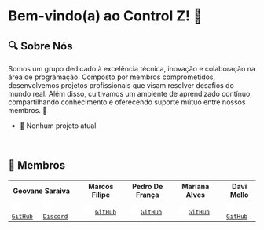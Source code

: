 # Bem-vindo(a) ao Control Z! 🚀

## 🔍 Sobre Nós 
Somos um grupo dedicado à excelência técnica, inovação e colaboração na área de programação. Composto por membros comprometidos, desenvolvemos projetos profissionais que visam resolver desafios do mundo real. Além disso, cultivamos um ambiente de aprendizado contínuo, compartilhando conhecimento e oferecendo suporte mútuo entre nossos membros. 🤝
- 🛑 Nenhum projeto atual

&nbsp;
## 👥 Membros  
<table>
    <tr>
        <th colspan="2">Geovane Saraiva</th>
        <th></th>
        <th colspan="2">Marcos Filipe</th>
        <th></th>
        <th colspan="2">Pedro De França</th>
        <th></th>
        <th colspan="2">Mariana Alves</th>
        <th></th>
        <th colspan="2">Davi Mello</th>
    </tr>
    <tr>
        <td><img src="github-mark-white.svg" width="17" height="17"> <code><a href="https://github.com/0LostConnection" target="_blank">GitHub</a></code></img></td>
        <td><img src="discord-mark-white.svg" width="17" height="17"> <code><a href="https://discord.com/users/437249534096048130" target="_blank">Discord</a></code></img></td>
        <td></td>
        <td colspan="2"><img src="github-mark-white.svg" width="17" height="17"> <code><a href="https://github.com/Kanelaaa" target="_blank">GitHub</a></code></img></td>
        <td></td>
        <td colspan="2"><img src="github-mark-white.svg" width="17" height="17"> <code><a href="https://github.com/ControlZ-DevTeam" target="_blank">GitHub</a></code></img></td>
        <td></td>
        <td colspan="2"><img src="github-mark-white.svg" width="17" height="17"> <code><a href="https://github.com/ControlZ-DevTeam" target="_blank">GitHub</a></code></img></td>
        <td></td>
        <td colspan="2"><img src="github-mark-white.svg" width="17" height="17"> <code><a href="https://github.com/ControlZ-DevTeam" target="_blank">GitHub</a></code></img></td>
</table>
